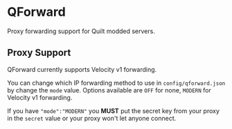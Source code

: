 # QForward
Proxy forwarding support for Quilt modded servers.
                                                                                                                                          
## Proxy Support
QForward currently supports Velocity v1 forwarding.
                                                                                                                                          
You can change which IP forwarding method to use in `config/qforward.json` by change the `mode` value. 
Options available are `OFF` for none, `MODERN` for Velocity v1 forwarding.
                                                                                                                                          
If you have `"mode":"MODERN"` you **MUST** put the secret key from your proxy in the `secret` value or your proxy won't let anyone connect.